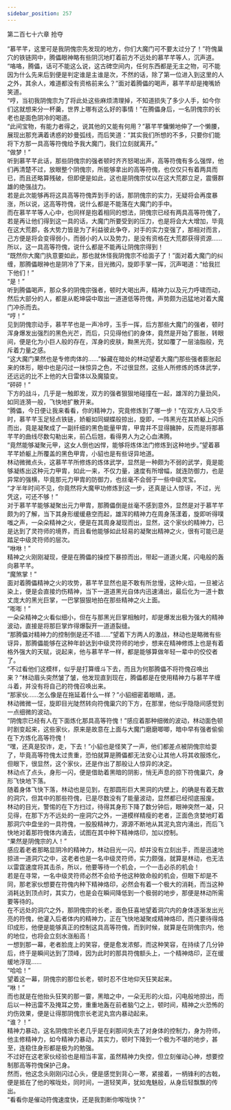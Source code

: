 ```yaml
---
sidebar_position: 257
---
```

 第二百七十六章 抢夺


“慕芊芊，这里可是我阴傀宗先发现的地方，你们大魔门可不要太过分了！”符傀巢穴的铁链网中，腾儡眼神略有些阴沉地盯着前方不远处的慕芊芊等人，沉声道。  
“咯咯，腾儡，话可不能这么说，这古碑空间内，任何东西都是无主之物，可不能因为什么先来后到便是判定谁是主谁是次，不然的话，除了第一位进入到这里的人之外，其余人，难道都没有资格前来么？”面对着腾儡的喝声，慕芊芊却是掩嘴娇笑道。  
“哼，当初我阴傀宗为了将此处这些麻烦清理掉，不知道损失了多少人手，如今你们这就想来分一杯羹，世界上哪有这么好的事情！”在腾儡身后，一名阴傀宗的长老也是面色阴冷的喝道。  
“此间宝物，有能力者得之，说其他的又能有何用？”慕芊芊慵懒地伸了一个懒腰，展现出那充满着诱惑的妙曼弧线，而后笑道：“其实我们所想的不多，只要你们能将下方那一具高等符傀给予我大魔门，我们立刻就离开。”  
“做梦！”  
听到慕芊芊此话，那些阴傀宗的强者顿时齐齐怒喝出声，高等符傀有多么强悍，他们再清楚不过，放眼整个阴傀宗，所能够拿出的高等符傀，也仅仅只有着两具而已，而且还略算残破，但即便是如此，这也是阴傀宗仗以在这大荒郡立足，震慑群雄的绝强战力。  
若是此次能够再将这具高等符傀弄到手的话，那阴傀宗的实力，无疑将会再度暴涨，所以说，这高等符傀，说什么都是不能落在大魔门的手中。  
而在慕芊芊等人心中，也同样是抱着相同的想法，阴傀宗已经有两具高等符傀了，若是再让他们得到这一具的话，大魔门所要受到的压力，也是将会大大增加，毕竟在这大荒郡，各大势力皆是为了利益彼此争夺，对手的实力变强了，那相对而言，己方便是将会变得弱小，而弱小的人以及势力，是没有资格在大荒郡获得资源……  
所以，这一具高等符傀，说什么都是不能再让阴傀宗得到！  
“既然你大魔门执意要如此，那也就休怪我阴傀宗不给面子了！”面对着大魔门的纠缠，那腾儡眼神也是阴冷了下来，目光微闪，旋即手掌一挥，沉声喝道：“给我拦下他们！”  
“是！”  
听到腾儡喝声，那众多的阴傀宗强者，顿时大喝出声，精神力以及元力呼啸而动，然后大部分的人，都是从乾坤袋中取出一道道低等符傀，声势颇为迅猛地对着大魔门冲杀而去。  
“哼！”  
见到阴傀宗动手，慕芊芊也是一声冷哼，玉手一挥，后方那些大魔门的强者，顿时浑身爆发出强烈的黑色光芒，而后，只见得他们的身体，竟然是开始了膨胀，转眼间，便是化为小巨人般的存在，浑身的皮肤，黝黑光亮，犹如覆了一层油脂般，充斥着力量之感。  
“这大魔门果然也是专修肉体的……”躲藏在暗处的林动望着大魔门那些强者膨胀起来的体形，眼中也是闪过一抹惊异之色，不过很显然，这些人所修炼的炼体武学，还远远的比不上他的大日雷体以及魔猿变。  
“砰砰！”  
下方的战斗，几乎是一触即发，双方的强者狠狠地碰撞在一起，雄浑的力量劲风，如同涟漪一般，飞快地扩散开来。  
“腾儡，今日便让我来看看，你的精神力，究竟修炼到了哪一步！”在双方人马交手时，慕芊芊玉足轻点铁链，娇躯如同蝴蝶般掠出，旋即，一阵黑光在其娇躯上闪烁而出，竟是凝聚成了一副纤细的黑色能量甲胄，甲胄并不显得臃肿，反而是将那慕芊芊的曲线尽数勾勒出来，前凸后翘，看得男人为之心血沸腾。  
“竟然能够凝聚元甲，这女人倒也凶悍，能够将炼体法门修炼到这种地步。”望着慕芊芊娇躯上所覆盖的黑色甲胄，小貂也是有些讶异地道。  
林动微微点头，这慕芊芊所修炼的炼体武学，显然是一种颇为不弱的武学，竟是能够凝练出这种元力甲胄，如此一来，不仅力量，速度有所增幅，就连防御力，也是异常的强横，毕竟那元力甲胄的防御力，也丝毫不会弱于一些中级灵宝。  
“才半年时间不见，你竟然将大魔甲功修炼到这一步，还真是让人惊讶，不过，光凭这，可还不够！”  
对于慕芊芊能够凝聚出元力甲胄，那腾儡倒是丝毫不感到意外，显然是对于慕芊芊颇为的了解，当下其身形缓缓悬空而起，雄浑的精神力在周身荡漾着，旋即听得噗嗤之声，一朵朵精神之火，便是在其周身凝现而出，显然，这个家伙的精神力，已是达到了灵符师的境界，而且看他能够如此轻易的凝聚出精神之火，很有可能已是踏足中级灵符师的层次。  
“咻咻！”  
精神之火刚刚凝现，便是在腾儡的操控下暴掠而出，带起一道道火尾，闪电般的轰向慕芊芊。  
“魔煞掌！”  
面对着腾儡精神之火的攻势，慕芊芊显然也是不敢有所怠慢，这种火焰，一旦被沾染上，便是会直接灼伤精神，当下一道道黑光自体内迅速涌出，最后化为一道十数丈庞大的黑光巨掌，一巴掌狠狠地拍在那些精神之火上面。  
“嘭嘭！”  
一朵朵精神之火看似细小，但在与那黑光巨掌相触时，却是爆发出极为强大的精神波动，直接是将那巨掌炸得爆裂开一道道裂缝。  
“那腾儡对精神力的控制倒是还不错……”望着下方两人的激战，林动也是略微有些讶异，那腾儡能够在这种年龄达到中级灵符师的地步，想来在精神修炼上也是有着格外强大的天赋，说起来，他与慕芊芊一样，都是能够算做年轻一辈中的佼佼者了。  
“不过看他们这模样，似乎是打算缠斗下去，而且为何那腾儡不将符傀召唤出来？”林动眉头突然皱了皱，他发现直到现在，腾儡都是在使用精神力与慕芊芊缠斗着，并没有将自己的符傀召唤出来。  
“那家伙……怎么像是在拖延着什么一样？”小貂细密着眼睛，道。  
林动微微一怔，旋即目光陡然转向符傀巢穴的下方，在那里，他似乎隐隐间感觉到一点细微的波动。  
“阴傀宗已经有人在下面炼化那具高等符傀！”感应着那种细微的波动，林动面色顿时剧变起来，这些家伙，原来是故意在上面与大魔门磨磨唧唧，暗中早有强者偷偷在下方炼化高等符傀！  
“嘿，还真是狡诈，走，下去！”小貂也是怪笑了一声，他们都差点被阴傀宗给耍了，毕竟高等符傀太过贵重，恐怕就算是腾儡都无法安心让其他人将其收服炼化，但眼下，很显然，这个家伙，还是作出了那般让人惊异的决定。  
林动点了点头，身形一闪，便是借助着黑暗的阴影，悄无声息的掠下符傀巢穴，身形飞快地下落。  
随着身体飞快下落，林动也是见到，在那圆形巨大黑洞的内壁上，的确是有着无数的洞穴，但其中的那些符傀，已是尽数没有了能量波动，显然都已经彻底报废。  
林动的目光，警惕的在下方扫过，待得其身形下降了数分钟后，眼神突然一凝，只见得，在那下方不远处的一座洞穴之外，一道模样精瘦的老者，正面色贪婪地盯着那洞穴中盘坐的一具符傀，一股股精神力，源源不断地从其泥丸宫内涌出，而后飞快地对着那符傀体内涌去，试图在其中种下精神烙印，加以控制。  
“果然是阴傀宗的人！”  
感应着老者那略显阴冷的精神力，林动目光一闪，却并没有立刻出手，而是迅速地掠进一道洞穴之中，这老者也是一名中级灵符师，实力颇强，就算是林动，也无法以雷霆速度将其击杀，所以，他要等待一个机会，一个一击必杀的机会！  
若是在寻常，一名中级灵符师必然不会给予他这种致命般的机会，但眼下却是不同，那老家伙想要在符傀内种下精神烙印，必然会有着一个极大的消耗，而当这种消耗达到顶点时，其实力，也是会在瞬间降低到一个极弱的地步，那便是林动所需要等待的。  
在不远处的洞穴之外，那阴傀宗的长老，面色狂喜地望着洞穴内的身体逐渐发出光亮的符傀，他灌入后者体内的精神力，正在飞快地凝聚成精神烙印，而只要待得烙印成形，他便是能够真正的控制这具高等符傀，而到时候，就算是在阴傀宗内，他的地位，也将会立刻水涨船高！  
一想到那一幕，老者脸庞上的笑容，便是愈发浓郁，而这种笑容，在持续了几分钟后，终于是瞬间达到了顶峰，因为此时的那具符傀额头上，一个精神烙印，正在缓缓地浮现……  
“哈哈！”  
望着这一幕，阴傀宗的那位长老，顿时忍不住地仰天狂笑起来。  
“咻！”  
而也就是在他抬头狂笑的那一霎，黑暗之中，一朵无形的火焰，闪电般地掠出，而后以一种迅雷不及掩耳之势，重重地轰在前者脑勺之上，顿时间，精神之火恐怖的灼伤效果，便是让得那阴傀宗长老泥丸宫内暴动起来。  
“谁？！”  
精神力暴动，这名阴傀宗长老几乎是在刹那间失去了对身体的控制力，身为符师，他主修精神力，如今精神力暴动，其实力，顿时下降到一个极为不堪的地步，甚至，连稳住身形都是极为的勉强。  
不过好在这老家伙经验也是相当丰富，虽然精神力失控，但立刻催动心神，想要控制那高等符傀保护己身。  
然而，他这念头刚刚闪过心头，便是感觉到背心一寒，紧接着，一柄锋利的古戟，便是抵在了他的喉咙处，同时间，一道轻笑声，犹如鬼魅般，从身后轻飘飘的传出。  
“看看你是催动符傀速度快，还是我割断你喉咙快？”  
  
  
